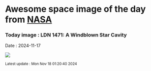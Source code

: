 
# Awesome space image of the day from [NASA](https://api.nasa.gov/)

### Today image : LDN 1471: A Windblown Star Cavity
Date : 2024-11-17

![](https://apod.nasa.gov/apod/image/2411/LDN1471_HubbleSchmidt_960.jpg)

<small>Latest update : Mon Nov 18 01:20:40 2024</small>
        